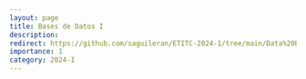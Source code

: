 ```yaml
---
layout: page
title: Bases de Datos I
description: 
redirect: https://github.com/saguileran/ETITC-2024-1/tree/main/Data%20Bases%20I
importance: 1
category: 2024-I
---
```

